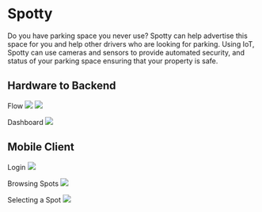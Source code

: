 # Spotty

Do you have parking space you never use? Spotty can help advertise this space for you and help other drivers who are looking for parking. Using IoT, Spotty can use cameras and sensors to provide automated security, and status of your parking space ensuring that your property is safe.

## Hardware to Backend

Flow
<img src="https://raw.githubusercontent.com/nickwu241/spotty/master/demo/raspberry-pi-flow.png" />
<img src="https://raw.githubusercontent.com/nickwu241/spotty/master/demo/orange-pi-flow.png" />

Dashboard
<img src="https://raw.githubusercontent.com/nickwu241/spotty/master/demo/raspberry-pi-dashboard.png" />

## Mobile Client

Login
<img src="https://raw.githubusercontent.com/nickwu241/spotty/master/demo/mobile-login.png" />

Browsing Spots
<img src="https://raw.githubusercontent.com/nickwu241/spotty/master/demo/mobile-browse.png" />

Selecting a Spot
<img src="https://raw.githubusercontent.com/nickwu241/spotty/master/demo/mobile-select.png" />
